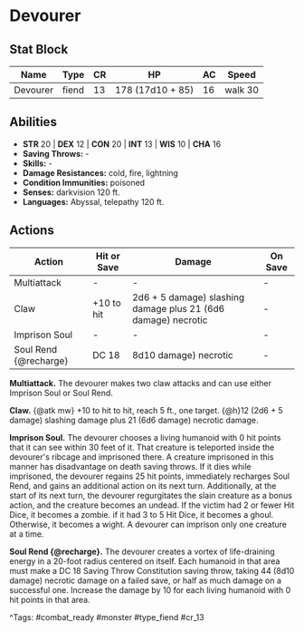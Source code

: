 # Devourer

## Stat Block

| Name | Type | CR | HP | AC | Speed |
|------|------|----|----|----|-------|
| Devourer | fiend | 13 | 178 (17d10 + 85) | 16 | walk 30 |

## Abilities

- **STR** 20 | **DEX** 12 | **CON** 20 | **INT** 13 | **WIS** 10 | **CHA** 16
- **Saving Throws:** -  
- **Skills:** -  
- **Damage Resistances:** cold, fire, lightning  
- **Condition Immunities:** poisoned  
- **Senses:** darkvision 120 ft.  
- **Languages:** Abyssal, telepathy 120 ft.


## Actions

| Action | Hit or Save | Damage | On Save |
|--------|--------------|--------|----------|
| Multiattack | - | - | - |
| Claw | +10 to hit | 2d6 + 5 damage) slashing damage plus 21 (6d6 damage) necrotic | - |
| Imprison Soul | - | - | - |
| Soul Rend {@recharge} | DC 18 | 8d10 damage) necrotic | - |

**Multiattack.** The devourer makes two claw attacks and can use either Imprison Soul or Soul Rend.

**Claw.** {@atk mw} +10 to hit to hit, reach 5 ft., one target. {@h}12 (2d6 + 5 damage) slashing damage plus 21 (6d6 damage) necrotic damage.

**Imprison Soul.** The devourer chooses a living humanoid with 0 hit points that it can see within 30 feet of it. That creature is teleported inside the devourer's ribcage and imprisoned there. A creature imprisoned in this manner has disadvantage on death saving throws. If it dies while imprisoned, the devourer regains 25 hit points, immediately recharges Soul Rend, and gains an additional action on its next turn. Additionally, at the start of its next turn, the devourer regurgitates the slain creature as a bonus action, and the creature becomes an undead. If the victim had 2 or fewer Hit Dice, it becomes a zombie. if it had 3 to 5 Hit Dice, it becomes a ghoul. Otherwise, it becomes a wight. A devourer can imprison only one creature at a time.

**Soul Rend {@recharge}.** The devourer creates a vortex of life-draining energy in a 20-foot radius centered on itself. Each humanoid in that area must make a DC 18 Saving Throw Constitution saving throw, taking 44 (8d10 damage) necrotic damage on a failed save, or half as much damage on a successful one. Increase the damage by 10 for each living humanoid with 0 hit points in that area.


^Tags: #combat_ready #monster #type_fiend #cr_13